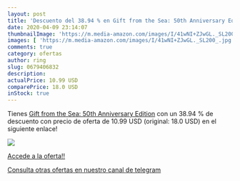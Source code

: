 ```yaml
---
layout: post
title: 'Descuento del 38.94 % en Gift from the Sea: 50th Anniversary Edit'
date: 2020-04-09 23:14:07
thumbnailImage: 'https://m.media-amazon.com/images/I/41wNI+ZJwGL._SL200_.jpg'
images: [ 'https://m.media-amazon.com/images/I/41wNI+ZJwGL._SL200_.jpg' ]
comments: true
category: ofertas
author: ring
slug: 0679406832
description:
actualPrice: 10.99 USD
comparePrice: 18.0 USD
inStock: true
---
```


Tienes [Gift from the Sea: 50th Anniversary Edition](https://www.amazon.com/dp/0679406832/?tag=redken08-20) con un 38.94 % de descuento con precio de oferta de 10.99 USD (original: 18.0 USD) en el siguiente enlace!

[![](https://m.media-amazon.com/images/I/41wNI+ZJwGL._SL200_.jpg)](https://www.amazon.com/dp/0679406832/?tag=redken08-20)

[Accede a la oferta!!](https://www.amazon.com/dp/0679406832/?tag=redken08-20)

[Consulta otras ofertas en nuestro canal de telegram](https://t.me/s/ofertas25)
